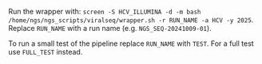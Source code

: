 Run the wrapper with: `screen -S HCV_ILLUMINA -d -m bash /home/ngs/ngs_scripts/viralseq/wrapper.sh -r RUN_NAME -a HCV -y 2025`.    
Replace `RUN_NAME` with a run name (e.g. `NGS_SEQ-20241009-01`). 

To run a small test of the pipeline replace `RUN_NAME` with `TEST`. For a full test use `FULL_TEST` instead.
